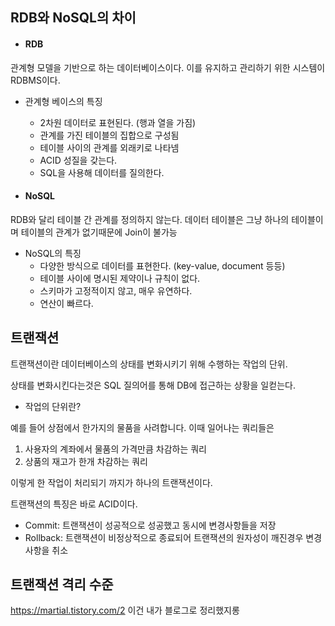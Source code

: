 ## RDB와 NoSQL의 차이

* #### RDB
관계형 모델을 기반으로 하는 데이터베이스이다.
이를 유지하고 관리하기 위한 시스템이 RDBMS이다.

* 관계형 베이스의 특징
    * 2차원 데이터로 표현된다. (행과 열을 가짐)
    * 관계를 가진 테이블의 집합으로 구성됨
    * 테이블 사이의 관계를 외래키로 나타넴
    * ACID 성질을 갖는다.
    * SQL을 사용해 데이터를 질의한다.

* #### NoSQL
RDB와 달리 테이블 간 관계를 정의하지 않는다.
데이터 테이블은 그냥 하나의 테이블이며 테이블의 관계가 없기때문에 Join이 불가능

* NoSQL의 특징
    * 다양한 방식으로 데이터를 표현한다. (key-value, document 등등)
    * 테이블 사이에 명시된 제약이나 규칙이 없다.
    * 스키마가 고정적이지 않고, 매우 유연하다.
    * 연산이 빠르다.

## 트랜잭션

트랜잭션이란 데이터베이스의 상태를 변화시키기 위해 수행하는 작업의 단위.

상태를 변화시킨다는것은 SQL 질의어를 통해 DB에 접근하는 상황을 일컫는다.

* 작업의 단위란? 

예를 들어 상점에서 한가지의 물품을 사려합니다. 이때 일어나는 쿼리들은
1. 사용자의 계좌에서 물품의 가격만큼 차감하는 쿼리
2. 상품의 재고가 한개 차감하는 쿼리

이렇게 한 작업이 처리되기 까지가 하나의 트랜잭션이다.

트랜잭션의 특징은 바로 ACID이다.

* Commit: 트랜잭션이 성공적으로 성공했고 동시에 변경사항들을 저장
* Rollback: 트랜잭션이 비정상적으로 종료되어 트랜잭션의 원자성이 깨진경우 변경사항을 취소

## 트랜잭션 격리 수준
https://martial.tistory.com/2 이건 내가 블로그로 정리했지롱